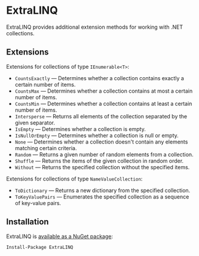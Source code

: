 # ExtraLINQ

ExtraLINQ provides additional extension methods for working with .NET collections.


## Extensions

Extensions for collections of type `IEnumerable<T>`:

- `CountsExactly` — Determines whether a collection contains exactly a certain number of items.
- `CountsMax` — Determines whether a collection contains at most a certain number of items.
- `CountsMin` — Determines whether a collection contains at least a certain number of items.
- `Intersperse` — Returns all elements of the collection separated by the given separator.
- `IsEmpty` — Determines whether a collection is empty.
- `IsNullOrEmpty` — Determines whether a collection is null or empty.
- `None` — Determines whether a collection doesn't contain any elements matching certain criteria.
- `Random` — Returns a given number of random elements from a collection.
- `Shuffle` — Returns the items of the given collection in random order.
- `Without` — Returns the specified collection without the specified items.

Extensions for collections of type `NameValueCollection`:

- `ToDictionary` — Returns a new dictionary from the specified collection.
- `ToKeyValuePairs` — Enumerates the specified collection as a sequence of key-value pairs.


## Installation

ExtraLINQ is [available as a NuGet package](http://www.nuget.org/packages/ExtraLINQ):

    Install-Package ExtraLINQ
